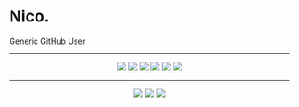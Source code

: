 <!--
<div>
  <img src="src/title.png" alt="Nico." width="100%">
</div><br />
-->
# Nico.

Generic GitHub User

---

<div align="center">
  <img src="https://img.shields.io/badge/Python-FFD43B?style=for-the-badge&logo=python&logoColor=black">
  <img src="https://img.shields.io/badge/JavaScript-323232?style=for-the-badge&logo=javascript&logoColor=FFD43B">
  <img src="https://img.shields.io/badge/Qt-41CD52?style=for-the-badge&logo=qt&logoColor=white">
  <img src="https://img.shields.io/badge/vscode-0078D4?style=for-the-badge&logo=visual%20studio%20code&logoColor=white">
<!-- </div>

<div align="center">
  <img src="https://img.shields.io/badge/AMD%20Ryzen_5_5600X-ED1C24?style=for-the-badge&logo=amd&logoColor=white">
  <img src="https://img.shields.io/badge/NVIDIA-GT1030-76B900?style=for-the-badge&logo=nvidia&logoColor=white">
-->
  <img src="https://img.shields.io/badge/Windows-323232?style=for-the-badge&logo=windows&logoColor=white">
  <img src="https://img.shields.io/badge/Debian-A81D33?style=for-the-badge&logo=debian&logoColor=white">
</div>

---

<div align="center">
  <a href="https://www.instagram.com/nkoexe"><img src="https://img.shields.io/badge/Instagram-ef4f82?style=for-the-badge&logo=instagram&logoColor=white"></a>
  <a href="https://discord.com/users/619926918262685737"><img src="https://img.shields.io/badge/Discord-5865F2?style=for-the-badge&logo=discord&logoColor=white"></a>
  <a href="https://open.spotify.com/user/045o3tw54xu83102h7h3kcsxp"><img src="https://img.shields.io/badge/Spotify-1ED760?&style=for-the-badge&logo=spotify&logoColor=white"></a>
</div>

<!--

<table>
<tr><td valign="center"><img src="src/instagram.png"></td><td valign="center"><a href="https://www.instagram.com/nkoexe">@nkoexe</a></td></tr>

<tr><td valign="center"><img src="src/discord.png"></td><td valign="center"><a href="https://discord.com/users/619926918262685737">neeco#7533</a></td></tr>

<tr><td valign="center"><img src="src/spotify.png"></td><td valign="center"><a href="https://open.spotify.com/user/045o3tw54xu83102h7h3kcsxp">nico</a></td></tr>
</table>
-->
